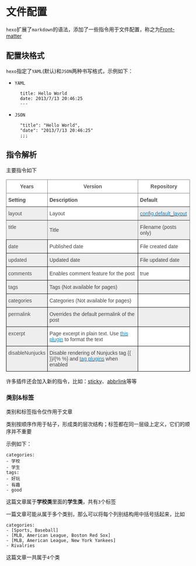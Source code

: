 
# 文件配置

`hexo`扩展了`markdown`的语法，添加了一些指令用于文件配置，称之为[Front-matter](https://hexo.io/docs/front-matter)

## 配置块格式

`hexo`指定了`YAML`(默认)和`JSON`两种书写格式，示例如下：

* `YAML`

        title: Hello World
        date: 2013/7/13 20:46:25
        ---

* `JSON`

        "title": "Hello World",
        "date": "2013/7/13 20:46:25"
        ;;;

## 指令解析

主要指令如下

<style type="text/css">
.tg  {border-collapse:collapse;border-spacing:0;}
.tg td{border-color:black;border-style:solid;border-width:1px;font-family:Arial, sans-serif;font-size:14px;
  overflow:hidden;padding:10px 5px;word-break:normal;}
.tg th{border-color:black;border-style:solid;border-width:1px;font-family:Arial, sans-serif;font-size:14px;
  font-weight:normal;overflow:hidden;padding:10px 5px;word-break:normal;}
.tg .tg-muza{background-color:#FFF;color:#444;text-align:left;vertical-align:middle}
.tg .tg-bdmt{background-color:#FFF;border-color:inherit;color:#444;text-align:left;vertical-align:middle}
.tg .tg-nu90{background-color:#EEE;border-color:inherit;color:#444;text-align:left;vertical-align:middle}
.tg .tg-jw1t{background-color:#FFF;border-color:inherit;color:#555;font-weight:bold;text-align:center;vertical-align:top}
.tg .tg-b8lo{background-color:#FFF;border-color:inherit;color:#444;font-weight:bold;text-align:left;vertical-align:middle}
.tg .tg-yrtr{background-color:#EEE;border-color:inherit;color:#4D4D4C;text-align:left;vertical-align:top}
.tg .tg-85lp{background-color:#EEE;border-color:inherit;color:#0E83CD;text-align:left;vertical-align:top}
.tg .tg-nplo{background-color:#EEE;color:#4D4D4C;text-align:left;vertical-align:top}
.tg .tg-vlwp{background-color:#EEE;color:#444;text-align:left;vertical-align:middle}
.tg .tg-0lax{text-align:left;vertical-align:top}
</style>
<table class="tg">
<thead>
  <tr>
    <th class="tg-jw1t"><span style="font-weight:700">Years</span></th>
    <th class="tg-jw1t"><span style="font-weight:700">Version</span></th>
    <th class="tg-jw1t"><span style="font-weight:700">Repository</span></th>
  </tr>
</thead>
<tbody>
  <tr>
    <td class="tg-b8lo"><span style="font-weight:700;font-style:inherit">Setting</span></td>
    <td class="tg-b8lo"><span style="font-weight:700;font-style:inherit">Description</span></td>
    <td class="tg-b8lo"><span style="font-weight:700;font-style:inherit">Default</span></td>
  </tr>
  <tr>
    <td class="tg-yrtr"><span style="font-weight:inherit;font-style:inherit;color:#4D4D4C;background-color:#EEE">layout</span></td>
    <td class="tg-bdmt"><span style="font-weight:400;font-style:inherit">Layout</span></td>
    <td class="tg-85lp"><a href="https://hexo.io/docs/configuration#Writing"><span style="font-weight:inherit;font-style:inherit;color:#0E83CD;background-color:#EEE">config.default_layout</span></a></td>
  </tr>
  <tr>
    <td class="tg-yrtr"><span style="font-weight:inherit;font-style:inherit;color:#4D4D4C;background-color:#EEE">title</span></td>
    <td class="tg-nu90"><span style="font-weight:400;font-style:inherit">Title</span></td>
    <td class="tg-nu90"><span style="font-weight:400;font-style:inherit">Filename (posts only)</span></td>
  </tr>
  <tr>
    <td class="tg-nplo"><span style="font-weight:inherit;font-style:inherit;color:#4D4D4C;background-color:#EEE">date</span></td>
    <td class="tg-muza"><span style="font-weight:400;font-style:inherit">Published date</span></td>
    <td class="tg-muza"><span style="font-weight:400;font-style:inherit">File created date</span></td>
  </tr>
  <tr>
    <td class="tg-nplo"><span style="font-weight:inherit;font-style:inherit;color:#4D4D4C;background-color:#EEE">updated</span></td>
    <td class="tg-vlwp"><span style="font-weight:400;font-style:inherit">Updated date</span></td>
    <td class="tg-vlwp"><span style="font-weight:400;font-style:inherit">File updated date</span></td>
  </tr>
  <tr>
    <td class="tg-nplo"><span style="font-weight:inherit;font-style:inherit;color:#4D4D4C;background-color:#EEE">comments</span></td>
    <td class="tg-muza"><span style="font-weight:400;font-style:inherit">Enables comment feature for the post</span></td>
    <td class="tg-muza"><span style="font-weight:400;font-style:inherit">true</span></td>
  </tr>
  <tr>
    <td class="tg-nplo"><span style="font-weight:inherit;font-style:inherit;color:#4D4D4C;background-color:#EEE">tags</span></td>
    <td class="tg-vlwp"><span style="font-weight:400;font-style:inherit">Tags (Not available for pages)</span></td>
    <td class="tg-vlwp"></td>
  </tr>
  <tr>
    <td class="tg-nplo"><span style="font-weight:inherit;font-style:inherit;color:#4D4D4C;background-color:#EEE">categories</span></td>
    <td class="tg-muza"><span style="font-weight:400;font-style:inherit">Categories (Not available for pages)</span></td>
    <td class="tg-muza"></td>
  </tr>
  <tr>
    <td class="tg-nplo"><span style="font-weight:inherit;font-style:inherit;color:#4D4D4C;background-color:#EEE">permalink</span></td>
    <td class="tg-vlwp"><span style="font-weight:400;font-style:inherit">Overrides the default permalink of the post</span></td>
    <td class="tg-vlwp"></td>
  </tr>
  <tr>
    <td class="tg-nplo"><span style="font-weight:inherit;font-style:inherit;color:#4D4D4C;background-color:#EEE">excerpt</span></td>
    <td class="tg-muza"><span style="font-weight:400;font-style:inherit">Page excerpt in plain text. Use</span> <a href="https://hexo.io/docs/tag-plugins#Post-Excerpt"><span style="font-weight:inherit;font-style:inherit;text-decoration:none;color:#0E83CD">this plugin</span></a> <span style="font-weight:400;font-style:inherit">to format the text</span></td>
    <td class="tg-muza"></td>
  </tr>
  <tr>
    <td class="tg-nplo"><span style="font-weight:inherit;font-style:inherit;color:#4D4D4C;background-color:#EEE">disableNunjucks</span></td>
    <td class="tg-vlwp"><span style="font-weight:400;font-style:inherit">Disable rendering of Nunjucks tag</span> <span style="font-weight:inherit;font-style:inherit;color:#4D4D4C;background-color:#EEE">{{ }}</span><span style="font-weight:400;font-style:inherit">/</span><span style="font-weight:inherit;font-style:inherit;color:#4D4D4C;background-color:#EEE">{% %}</span> <span style="font-weight:400;font-style:inherit">and</span> <a href="https://hexo.io/docs/tag-plugins"><span style="font-weight:inherit;font-style:inherit;text-decoration:none;color:#0E83CD">tag plugins</span></a> <span style="font-weight:400;font-style:inherit">when enabled</span></td>
    <td class="tg-0lax"></td>
  </tr>
</tbody>
</table>

许多插件还会加入新的指令，比如：[sticky](https://github.com/hexojs/hexo-generator-index)、[abbrlink](https://github.com/rozbo/hexo-abbrlink)等等

### 类别&标签

类别和标签指令仅作用于文章

类别按顺序作用于帖子，形成类的层次结构；标签都在同一层级上定义，它们的顺序并不重要

示例如下：

    categories:
    - 学校
    - 学生
    tags:
    - 好玩
    - 有趣
    - good

这篇文章属于**学校类**里面的**学生类**，共有`3`个标签

一篇文章可能从属于多个类别，那么可以将每个列别结构用中括号括起来，比如

    categories:
    - [Sports, Baseball]
    - [MLB, American League, Boston Red Sox]
    - [MLB, American League, New York Yankees]
    - Rivalries

这篇文章一共属于`4`个类
